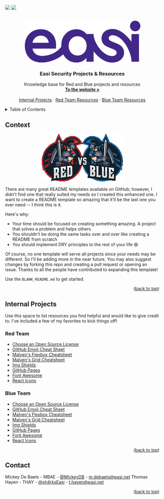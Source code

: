 <div id="top"></div>
<!--
*** Thanks for checking out the Best-README-Template. If you have a suggestion
*** that would make this better, please fork the repo and create a pull request
*** or simply open an issue with the tag "enhancement".
*** Don't forget to give the project a star!
*** Thanks again! Now go create something AMAZING! :D
-->



<!-- PROJECT SHIELDS -->
<!--
*** I'm using markdown "reference style" links for readability.
*** Reference links are enclosed in brackets [ ] instead of parentheses ( ).
*** See the bottom of this document for the declaration of the reference variables
*** for contributors-url, forks-url, etc. This is an optional, concise syntax you may use.
*** https://www.markdownguide.org/basic-syntax/#reference-style-links
-->

<a href="#"><img src="https://img.shields.io/badge/Type-Red%20Team-red.svg"/></a>
<a href="#"><img src="https://img.shields.io/badge/OS-Windows-lightgrey.svg"/></a>




<!-- PROJECT LOGO -->
<br />
<div align="center">
  <a href="#">
    <img src="https://raw.githubusercontent.com/EASI-Sec/.github/main/profile/easi-logo.png" alt="Logo" width="381px" height="139px">
  </a>

  <h3 align="center">Easi Security Projects & Resources</h3>

  <p align="center">
    Knowledge base for Red and Blue projects and resources
    <br />
    <a href="https://easi.net"><strong>To the website »</strong></a>
    <br />
    <br />
    <a href="https://github.com/EASI-Sec/.github/blob/main/profile/README.md#internal-projects">Internal Projects</a>
    ·
    <a href="https://github.com/othneildrew/Best-README-Template/issues">Red Team Resources</a>
    ·
    <a href="https://github.com/othneildrew/Best-README-Template/issues">Blue Team Resources</a>
  </p>
</div>



<!-- TABLE OF CONTENTS -->
<details>
  <summary>Table of Contents</summary>
  <ol>
    <li>
      <a href="#about-the-project">About The Project</a>
      <ul>
        <li><a href="#built-with">Built With</a></li>
      </ul>
    </li>
    <li>
      <a href="#getting-started">Getting Started</a>
      <ul>
        <li><a href="#prerequisites">Prerequisites</a></li>
        <li><a href="#installation">Installation</a></li>
      </ul>
    </li>
    <li><a href="#usage">Usage</a></li>
    <li><a href="#roadmap">Roadmap</a></li>
    <li><a href="#contributing">Contributing</a></li>
    <li><a href="#license">License</a></li>
    <li><a href="#contact">Contact</a></li>
    <li><a href="#acknowledgments">Acknowledgments</a></li>
  </ol>
</details>



<!-- ABOUT THE PROJECT -->
## Context

<p align="center">
  <img src="https://raw.githubusercontent.com/EASI-Sec/.github/main/profile/redvsblue.png" />
</p>

There are many great README templates available on GitHub; however, I didn't find one that really suited my needs so I created this enhanced one. I want to create a README template so amazing that it'll be the last one you ever need -- I think this is it.

Here's why:
* Your time should be focused on creating something amazing. A project that solves a problem and helps others
* You shouldn't be doing the same tasks over and over like creating a README from scratch
* You should implement DRY principles to the rest of your life :smile:

Of course, no one template will serve all projects since your needs may be different. So I'll be adding more in the near future. You may also suggest changes by forking this repo and creating a pull request or opening an issue. Thanks to all the people have contributed to expanding this template!

Use the `BLANK_README.md` to get started.

<p align="right">(<a href="#top">back to top</a>)</p>


<!-- RED TEAM INTERNAL -->
## Internal Projects

Use this space to list resources you find helpful and would like to give credit to. I've included a few of my favorites to kick things off!

### Red Team
* [Choose an Open Source License](https://choosealicense.com)
* [GitHub Emoji Cheat Sheet](https://www.webpagefx.com/tools/emoji-cheat-sheet)
* [Malven's Flexbox Cheatsheet](https://flexbox.malven.co/)
* [Malven's Grid Cheatsheet](https://grid.malven.co/)
* [Img Shields](https://shields.io)
* [GitHub Pages](https://pages.github.com)
* [Font Awesome](https://fontawesome.com)
* [React Icons](https://react-icons.github.io/react-icons/search)

### Blue Team
* [Choose an Open Source License](https://choosealicense.com)
* [GitHub Emoji Cheat Sheet](https://www.webpagefx.com/tools/emoji-cheat-sheet)
* [Malven's Flexbox Cheatsheet](https://flexbox.malven.co/)
* [Malven's Grid Cheatsheet](https://grid.malven.co/)
* [Img Shields](https://shields.io)
* [GitHub Pages](https://pages.github.com)
* [Font Awesome](https://fontawesome.com)
* [React Icons](https://react-icons.github.io/react-icons/search)

<p align="right">(<a href="#top">back to top</a>)</p>


<!-- CONTACT -->
## Contact

Mickey De Baets - MBAE - [@MickeyDB](https://github.com/MickeyDB) - m.debaets@easi.net
Thomas Hayen - THAY - [@sh4rksEasi](https://github.com/sh4rksEasi) - t.hayen@easi.net

<!--
Project Link: [https://github.com/your_username/repo_name](https://github.com/your_username/repo_name)
-->

<p align="right">(<a href="#top">back to top</a>)</p>
